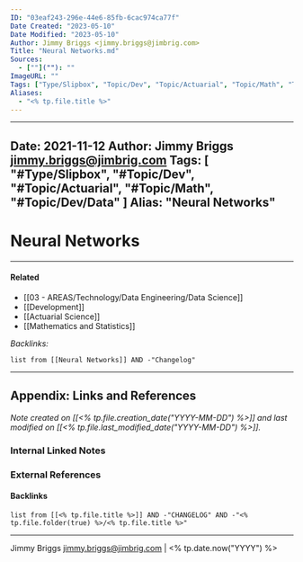 ```yaml
---
ID: "03eaf243-296e-44e6-85fb-6cac974ca77f"
Date Created: "2023-05-10"
Date Modified: "2023-05-10"
Author: Jimmy Briggs <jimmy.briggs@jimbrig.com>
Title: "Neural Networks.md"
Sources: 
  - [""](""): ""
ImageURL: ""
Tags: ["Type/Slipbox", "Topic/Dev", "Topic/Actuarial", "Topic/Math", "Topic/Dev/Data"]
Aliases:
  - "<% tp.file.title %>"
---
```


---
Date: 2021-11-12
Author: Jimmy Briggs <jimmy.briggs@jimbrig.com>
Tags:
  [
    "#Type/Slipbox",
    "#Topic/Dev",
    "#Topic/Actuarial",
    "#Topic/Math",
    "#Topic/Dev/Data"
  ]
Alias: "Neural Networks"
---

# Neural Networks

***

#### Related

- [[03 - AREAS/Technology/Data Engineering/Data Science]]
- [[Development]]
- [[Actuarial Science]]
- [[Mathematics and Statistics]]

*Backlinks:*

```dataview
list from [[Neural Networks]] AND -"Changelog"
```

***

## Appendix: Links and References

*Note created on [[<% tp.file.creation_date("YYYY-MM-DD") %>]] and last modified on [[<% tp.file.last_modified_date("YYYY-MM-DD") %>]].*

### Internal Linked Notes

### External References

#### Backlinks

```dataview
list from [[<% tp.file.title %>]] AND -"CHANGELOG" AND -"<% tp.file.folder(true) %>/<% tp.file.title %>"
```


***

Jimmy Briggs <jimmy.briggs@jimbrig.com> | <% tp.date.now("YYYY") %>